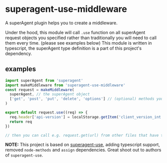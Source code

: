 # superagent-use-middleware
A superAgent plugin helps you to create a middleware.

Under the hood, this module will call `.use` function on all superAgent request objects you specified rather than
traditionally you will need to call them every time. (please see examples below)
This module is written in typescript, the superAgent type definition is a part of this project's dependency.

## examples
```javascript
import superAgent from 'superagent'
import makeMiddleware from 'superagent-use-middleware'
const request = makeMiddleware(
  superAgent, // the superAgent object
  ['get', 'post', 'put', 'delete', 'options'] // (optional) methods you want to insert this middleware to 
)

export default request.use((req) => {
  req.header['api-version'] = localStorage.getItem('client_version_int')
  return req
})

// then you can call e.g. request.get(url) from other files that have this imported
```



__NOTE:__ This project is based on [superagent-use](https://github.com/koenpunt/superagent-use), adding typescript support,
removed `node-methods` and `assign` dependencies. Great shoot out to authors of `superagent-use`.

